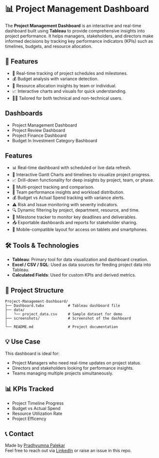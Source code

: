 # 📊 Project Management Dashboard

The **Project Management Dashboard** is an interactive and real-time dashboard built using **Tableau** to provide comprehensive insights into project performance. It helps managers, stakeholders, and directors make informed decisions by tracking key performance indicators (KPIs) such as timelines, budgets, and resource allocation.

## 🚀 Features

- 📅 Real-time tracking of project schedules and milestones.
- 💰 Budget analysis with variance detection.
- 👥 Resource allocation insights by team or individual.
- 📈 Interactive charts and visuals for quick understanding.
- 👨‍💼 Tailored for both technical and non-technical users.
## Dashboards
- Project Management Dashboard
- Project Review Dashboard
- Project Finance Dashboard
- Budget In Investment Category Bashboard

## Features
- 📊 Real-time dashboard with scheduled or live data refresh.
- 📅 Interactive Gantt Charts and timelines to visualize project progress.
- 📈 Drill-down functionality for deep insights by project, team, or phase.
- 📁 Multi-project tracking and comparison.
- 👥 Team performance insights and workload distribution.
- 💰 Budget vs Actual Spend tracking with variance alerts.
- ⚠️ Risk and Issue monitoring with severity indicators.
- 🔍 Dynamic filtering by project, department, resource, and time.
- 📌 Milestone tracker to monitor key deadlines and deliverables.
- 📤 Exportable dashboards and reports for stakeholder sharing.
- 📱 Mobile-compatible layout for access on tablets and smartphones.

## 🛠️ Tools & Technologies

- **Tableau**: Primary tool for data visualization and dashboard creation.
- **Excel / CSV / SQL**: Used as data sources for feeding project data into Tableau.
- **Calculated Fields**: Used for custom KPIs and derived metrics.

## 📂 Project Structure

```
Project-Management-Dashboard/
├── Dashboard.twbx           # Tableau dashboard file
├── data/
│   └── project_data.csv     # Sample dataset for demo
├── screenshots/             # Screenshot of the dashboard
│ 
└── README.md                # Project documentation
```
## 💡 Use Case

This dashboard is ideal for:
- Project Managers who need real-time updates on project status.
- Directors and stakeholders looking for performance insights.
- Teams managing multiple projects simultaneously.

## 📊 KPIs Tracked

- Project Timeline Progress
- Budget vs Actual Spend
- Resource Utilization Rate
- Project Efficency

## 📞 Contact

Made by [Pradhyumna Palekar](https://github.com/palekarpradhyumna)  
Feel free to reach out via [LinkedIn]([https://www.linkedin.com/in/pradhyumna-palekar/](https://www.linkedin.com/in/pradhyumna-palekar-0bb588229/)) or raise an issue in this repo.
